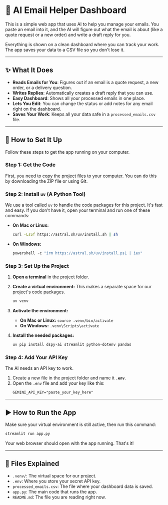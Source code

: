 # 📧 AI Email Helper Dashboard

This is a simple web app that uses AI to help you manage your emails. You paste an email into it, and the AI will figure out what the email is about (like a quote request or a new order) and write a draft reply for you.

Everything is shown on a clean dashboard where you can track your work. The app saves your data to a CSV file so you don't lose it.

-----

## ✨ What It Does

  * **Reads Emails for You**: Figures out if an email is a quote request, a new order, or a delivery question.
  * **Writes Replies**: Automatically creates a draft reply that you can use.
  * **Easy Dashboard**: Shows all your processed emails in one place.
  * **Lets You Edit**: You can change the status or add notes for any email right on the dashboard.
  * **Saves Your Work**: Keeps all your data safe in a `processed_emails.csv` file.

-----

## 🚀 How to Set It Up

Follow these steps to get the app running on your computer.

### Step 1: Get the Code

First, you need to copy the project files to your computer. You can do this by downloading the ZIP file or using Git.

### Step 2: Install `uv` (A Python Tool)

We use a tool called `uv` to handle the code packages for this project. It's fast and easy. If you don't have it, open your terminal and run one of these commands:

  * **On Mac or Linux:**
    ```bash
    curl -LsSf https://astral.sh/uv/install.sh | sh
    ```
  * **On Windows:**
    ```powershell
    powershell -c "irm https://astral.sh/uv/install.ps1 | iex"
    ```

### Step 3: Set Up the Project

1.  **Open a terminal** in the project folder.

2.  **Create a virtual environment:** This makes a separate space for our project's code packages.

    ```bash
    uv venv
    ```

3.  **Activate the environment:**

      * **On Mac or Linux:** `source .venv/bin/activate`
      * **On Windows:** `.venv\Scripts\activate`

4.  **Install the needed packages:**

    ```bash
    uv pip install dspy-ai streamlit python-dotenv pandas
    ```

### Step 4: Add Your API Key

The AI needs an API key to work.

1.  Create a new file in the project folder and name it **`.env`**.
2.  Open the `.env` file and add your key like this:
    ```
    GEMINI_API_KEY="paste_your_key_here"
    ```

-----

## ▶️ How to Run the App

Make sure your virtual environment is still active, then run this command:

```bash
streamlit run app.py
```

Your web browser should open with the app running. That's it\!

-----

## 📁 Files Explained

  * `.venv/`: The virtual space for our project.
  * `.env`: Where you store your secret API key.
  * `processed_emails.csv`: The file where your dashboard data is saved.
  * `app.py`: The main code that runs the app.
  * `README.md`: The file you are reading right now.